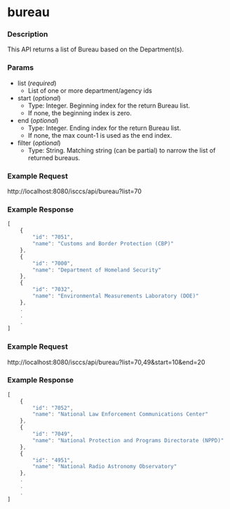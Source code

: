 # bureau
### Description  
This API returns a list of Bureau based on the Department(s).     
### Params

* list (*required*)
  * List of one or more department/agency ids
* start (*optional*)
  * Type: Integer. Beginning index for the return Bureau list.
  * If none, the beginning index is zero.
* end (*optional*)
  * Type: Integer. Ending index for the return Bureau list.
  * If none, the max count-1 is used as the end index.
* filter (*optional*)
  * Type: String. Matching string (can be partial) to narrow the list of returned bureaus.


### Example Request

http://localhost:8080/isccs/api/bureau?list=70

### Example Response
````javascript
[
    {
        "id": "7051",
        "name": "Customs and Border Protection (CBP)"
    },
    {
        "id": "7000",
        "name": "Department of Homeland Security"
    },
    {
        "id": "7032",
        "name": "Environmental Measurements Laboratory (DOE)"
    },
    .
    .
    .
]
````

### Example Request

http://localhost:8080/isccs/api/bureau?list=70,49&start=10&end=20

### Example Response
````javascript
[
    {
        "id": "7052",
        "name": "National Law Enforcement Communications Center"
    },
    {
        "id": "7049",
        "name": "National Protection and Programs Directorate (NPPD)"
    },
    {
        "id": "4951",
        "name": "National Radio Astronomy Observatory"
    },
    .
    .
    .
]
````
